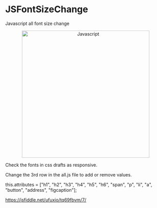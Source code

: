 # JSFontSizeChange
Javascript all font size change

<p align="center">
  <a href="https://jsfiddle.net/ufuxio/tq69fbvm/7/">
    <img
      alt="Javascript"
      src="https://cdn-images-1.medium.com/max/785/1*H-25KB7EbSHjv70HXrdl6w.png"
      width="400"
    />
  </a>
</p>

<p>Check the fonts in css drafts as responsive.</p>
<p>Change the 3rd row in the all.js file to add or remove values.</p>
<p>this.attributes = ["h1", "h2", "h3", "h4", "h5", "h6", "span", "p", "li", "a", "button", "address", "figcaption"];</p>

https://jsfiddle.net/ufuxio/tq69fbvm/7/
